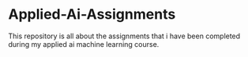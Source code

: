 # Applied-Ai-Assignments
This repository is all about the assignments that i have been completed during my applied ai machine learning course.
